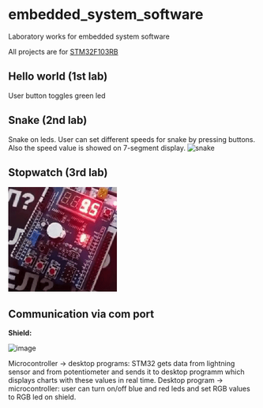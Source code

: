 # embedded_system_software
Laboratory works for embedded system software 

All projects are for [STM32F103RB](https://www.st.com/en/microcontrollers-microprocessors/stm32f103rb.html)

## Hello world (1st lab)
User button toggles green led

## Snake (2nd lab)
Snake on leds. User can set different speeds for snake by pressing buttons. Also the speed value is showed on 7-segment display.
![snake](https://github.com/crushnik0546/embedded_system_software/blob/main/results/snake.gif)

## Stopwatch (3rd lab)
![Stopwatch](https://github.com/crushnik0546/embedded_system_software/blob/main/results/stopwatch.gif)

## Сommunication via com port
**Shield:**

![image](https://user-images.githubusercontent.com/62956808/222922988-25698011-ae7d-429c-bc7d-c20f4eeb471c.png)

Microcontroller -> desktop programs: STM32 gets data from lightning sensor and from potentiometer and sends it to desktop programm which displays charts with these values in real time.
Desktop program -> microcontroller: user can turn on/off blue and red leds and set RGB values to RGB led on shield.
